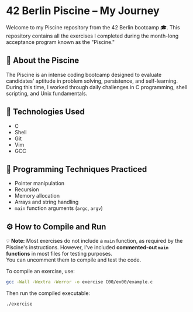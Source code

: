 # 42 Berlin Piscine – My Journey

Welcome to my Piscine repository from the 42 Berlin bootcamp 🎓. This repository contains all the exercises I completed during the month-long acceptance program known as the "Piscine."

## 🧠 About the Piscine

The Piscine is an intense coding bootcamp designed to evaluate candidates' aptitude in problem solving, persistence, and self-learning. During this time, I worked through daily challenges in C programming, shell scripting, and Unix fundamentals.

## 🔧 Technologies Used

- C
- Shell
- Git
- Vim
- GCC

## 🧵 Programming Techniques Practiced

- Pointer manipulation
- Recursion
- Memory allocation
- Arrays and string handling
- `main` function arguments (`argc`, `argv`)

## ⚙️ How to Compile and Run

💡 **Note:** Most exercises do not include a `main` function, as required by the Piscine's instructions. However, I’ve included **commented-out `main` functions** in most files for testing purposes.  
You can uncomment them to compile and test the code.

To compile an exercise, use:

```bash
gcc -Wall -Wextra -Werror -o exercise C00/ex00/example.c
```

Then run the compiled executable:

```bash
./exercise
```
